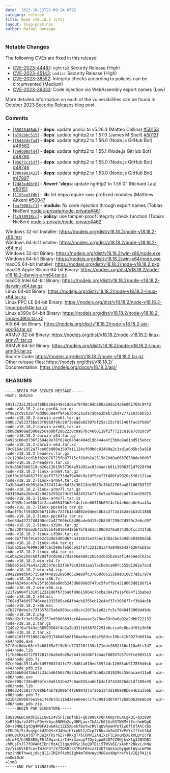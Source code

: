```yaml
---
date: '2023-10-13T21:09:24.659Z'
category: release
title: Node v18.18.2 (LTS)
layout: blog-post.hbs
author: Rafael Gonzaga
---
```


### Notable Changes

The following CVEs are fixed in this release:

- [CVE-2023-44487](https://cve.mitre.org/cgi-bin/cvename.cgi?name=CVE-2023-44487): `nghttp2` Security Release (High)
- [CVE-2023-45143](https://cve.mitre.org/cgi-bin/cvename.cgi?name=CVE-2023-45143): `undici` Security Release (High)
- [CVE-2023-38552](https://cve.mitre.org/cgi-bin/cvename.cgi?name=CVE-2023-38552): Integrity checks according to policies can be circumvented (Medium)
- [CVE-2023-39333](https://cve.mitre.org/cgi-bin/cvename.cgi?name=CVE-2023-39333): Code injection via WebAssembly export names (Low)

More detailed information on each of the vulnerabilities can be found in [October 2023 Security Releases](https://nodejs.org/en/blog/vulnerability/october-2023-security-releases/) blog post.

### Commits

- \[[`55028468db`](https://github.com/nodejs/node/commit/55028468db)] - **deps**: update undici to v5.26.3 (Matteo Collina) [#50153](https://github.com/nodejs/node/pull/50153)
- \[[`a792bbc515`](https://github.com/nodejs/node/commit/a792bbc515)] - **deps**: update nghttp2 to 1.57.0 (James M Snell) [#50121](https://github.com/nodejs/node/pull/50121)
- \[[`f6444defa4`](https://github.com/nodejs/node/commit/f6444defa4)] - **deps**: update nghttp2 to 1.56.0 (Node.js GitHub Bot) [#49582](https://github.com/nodejs/node/pull/49582)
- \[[`7e9b08dfd4`](https://github.com/nodejs/node/commit/7e9b08dfd4)] - **deps**: update nghttp2 to 1.55.1 (Node.js GitHub Bot) [#48790](https://github.com/nodejs/node/pull/48790)
- \[[`85672c153f`](https://github.com/nodejs/node/commit/85672c153f)] - **deps**: update nghttp2 to 1.55.0 (Node.js GitHub Bot) [#48746](https://github.com/nodejs/node/pull/48746)
- \[[`300a902422`](https://github.com/nodejs/node/commit/300a902422)] - **deps**: update nghttp2 to 1.53.0 (Node.js GitHub Bot) [#47997](https://github.com/nodejs/node/pull/47997)
- \[[`7d83ed0bf6`](https://github.com/nodejs/node/commit/7d83ed0bf6)] - _**Revert**_ "**deps**: update nghttp2 to 1.55.0" (Richard Lau) [#50151](https://github.com/nodejs/node/pull/50151)
- \[[`1193ca5fdb`](https://github.com/nodejs/node/commit/1193ca5fdb)] - **lib**: let deps require `node` prefixed modules (Matthew Aitken) [#50047](https://github.com/nodejs/node/pull/50047)
- \[[`eaf9083cf1`](https://github.com/nodejs/node/commit/eaf9083cf1)] - **module**: fix code injection through export names (Tobias Nießen) [nodejs-private/node-private#461](https://github.com/nodejs-private/node-private/pull/461)
- \[[`1c538938cc`](https://github.com/nodejs/node/commit/1c538938cc)] - **policy**: use tamper-proof integrity check function (Tobias Nießen) [nodejs-private/node-private#462](https://github.com/nodejs-private/node-private/pull/462)

Windows 32-bit Installer: https://nodejs.org/dist/v18.18.2/node-v18.18.2-x86.msi \
Windows 64-bit Installer: https://nodejs.org/dist/v18.18.2/node-v18.18.2-x64.msi \
Windows 32-bit Binary: https://nodejs.org/dist/v18.18.2/win-x86/node.exe \
Windows 64-bit Binary: https://nodejs.org/dist/v18.18.2/win-x64/node.exe \
macOS 64-bit Installer: https://nodejs.org/dist/v18.18.2/node-v18.18.2.pkg \
macOS Apple Silicon 64-bit Binary: https://nodejs.org/dist/v18.18.2/node-v18.18.2-darwin-arm64.tar.gz \
macOS Intel 64-bit Binary: https://nodejs.org/dist/v18.18.2/node-v18.18.2-darwin-x64.tar.gz \
Linux 64-bit Binary: https://nodejs.org/dist/v18.18.2/node-v18.18.2-linux-x64.tar.xz \
Linux PPC LE 64-bit Binary: https://nodejs.org/dist/v18.18.2/node-v18.18.2-linux-ppc64le.tar.xz \
Linux s390x 64-bit Binary: https://nodejs.org/dist/v18.18.2/node-v18.18.2-linux-s390x.tar.xz \
AIX 64-bit Binary: https://nodejs.org/dist/v18.18.2/node-v18.18.2-aix-ppc64.tar.gz \
ARMv7 32-bit Binary: https://nodejs.org/dist/v18.18.2/node-v18.18.2-linux-armv7l.tar.xz \
ARMv8 64-bit Binary: https://nodejs.org/dist/v18.18.2/node-v18.18.2-linux-arm64.tar.xz \
Source Code: https://nodejs.org/dist/v18.18.2/node-v18.18.2.tar.gz \
Other release files: https://nodejs.org/dist/v18.18.2/ \
Documentation: https://nodejs.org/docs/v18.18.2/api/

### SHASUMS

```
-----BEGIN PGP SIGNED MESSAGE-----
Hash: SHA256

8911c72a1395cdf88b826da49e1dc0af9700c9db880a69da24a9e061769c94f2  node-v18.18.2-aix-ppc64.tar.gz
9f982cc91b28778dd8638e4f94563b0c2a1da7aba62beb72bd427721035ab553  node-v18.18.2-darwin-arm64.tar.gz
890bc7a53375ba53f0860796c88f3e8ada0d307df25ac25cf85140ffacbfb0bf  node-v18.18.2-darwin-arm64.tar.xz
5bb8da908ed590e256a69bf2862238c8a67bc4600119f2f7721ca18a7c810c0f  node-v18.18.2-darwin-x64.tar.gz
6492bc80eb736f2694e9e78f624c0a34c404d19b844a4f23b0e9a81bd515ebcc  node-v18.18.2-darwin-x64.tar.xz
70c9164c1952a77ce06bd80e3507a11124cf60b6c82409e2c3ad1a6d5bc5a910  node-v18.18.2-headers.tar.gz
c2c1298a1ccd1bfb2cb76725fb87715cf88db2a2515d28d8a66376300de96d67  node-v18.18.2-headers.tar.xz
0c9a6502b66310cb26e12615b57304e91d92ac03d4adcb91c1906351d7928f0d  node-v18.18.2-linux-arm64.tar.gz
2e630e18548627f61eaf573233da7949dc0a1df5eef3f486fa9820c5f6c121aa  node-v18.18.2-linux-arm64.tar.xz
7a3b34a6fdb9514bc2374114ec6df3c36113dc5075c38b22763aa8f106783737  node-v18.18.2-linux-armv7l.tar.gz
663160a8a2bbc42c9d2b2591d7dc556d245254f7c5e5aafb4adcad791ed39875  node-v18.18.2-linux-armv7l.tar.xz
dbf0939c2ad50b74f2aaa005473b2e14c1cbe68318b69f4c1b4e6dda8e5aa43a  node-v18.18.2-linux-ppc64le.tar.gz
b0adff5cf5938266b711d6c724fb134d802e0dee40b3a3f73d162de1b3d11880  node-v18.18.2-linux-ppc64le.tar.xz
c5ed8da4272740190ce2a477096cb8486ade0d15e2b830f298d7d599c2e6cd97  node-v18.18.2-linux-s390x.tar.gz
c70ec2074b5e2b42c55bb4b8105418b67bf8a61c500d9376a07430dfcc341fdb  node-v18.18.2-linux-s390x.tar.xz
a44c3e7f8bf91e852c928e5d8bd67ca316b35e27eec1d8acbe3b9dbe03688dab  node-v18.18.2-linux-x64.tar.gz
75aba25ae76999309fc6c598efe56ce53fbfc221381a44a840864276264ab8ac  node-v18.18.2-linux-x64.tar.xz
01eba2502b9c60f20df0cd0a027d2eb6ea80c265e3cb05b2e14f14e5aedc025c  node-v18.18.2-win-x64.7z
3bb0e51e579a41a22b3bf6cb2f3e79c03801aa17acbe0ca00fc555d1282e7acd  node-v18.18.2-win-x64.zip
28422e9ebb45715e9744916299596519e80fc37680c06155b8e0108c7eb17974  node-v18.18.2-win-x86.7z
1ba446246ac47e25f165b8a00d5245d68980d747bc5feffbc421d003dd186f14  node-v18.18.2-win-x86.zip
221f2a904f13105122a108fb735a8f89615864c7bcba3842fa1ef684f136abe3  node-v18.18.2-x64.msi
77684d746d977404ee1832505ae64fb4cb8355eb12e4bf37c3036f7cf3b84e5b  node-v18.18.2-x86.msi
a7b27f8dbe7c73f357875a0e983ccab5ccc26f3e1e02cfc5c70404f3909d49dc  node-v18.18.2.pkg
509cd2cfc3a515bf2257ed3886b9fac64aeaac2a70ea59c0a6e02e2dbb722132  node-v18.18.2.tar.gz
7249e2f0af943ec38599504f4b2a2bd31fb938787291b6ccca6c8badf01e3b56  node-v18.18.2.tar.xz
54884183ff5108874c091746465e8156ae0acc68af589cc10bc41b3927db0f4a  win-x64/node.exe
57f0bf8dbc68fe3468105a7f9d8fe773220f135a171dde2682f30e118a6fc7d7  win-x64/node.lib
f1fbe0be82f279f281336a9e8b29a5b41363d6f1d4aef88937d57c9fce985515  win-x64/node_pdb.7z
07ce9bdc39f1a5dfd970837d1fc72c8461a010ed359f4dc12065ab917855d0cb  win-x64/node_pdb.zip
a5226bb0dd7bbd7c33dad6456579a7da3e05a8f8bb0a2019296c556acae411e8  win-x86/node.exe
62ee700c739ed89bfea9a5151be27c0ae035aa6dfb3efd7433076de1df389e35  win-x86/node.lib
289e324c58377c086b4abf83096f4f2690427af20b1343d186808b6e4b2a356b  win-x86/node_pdb.7z
021042696076e19e17ed67dc11bd2eee6eeccc7a3091bd070772b8b0630e8b34  win-x86/node_pdb.zip
-----BEGIN PGP SIGNATURE-----

iQGzBAEBCAAdFiEEiQwI24V5Fi/uDfnbi+q0389VXvQFAmUpr0EACgkQi+q0389V
XvR76Qv/e24PfcP9s+k6yc8NMMn2uyOBMLaxr7kA4/hE1GiK5TWXM+tEcrhmWQgK
Q9+z8NHpIgtDg4W8FAiwGAkz1ZE5XpekfBuYwcRV7qQVReeHYmTiwOflXfAhCrBs
kFELDS/5iduqspnkdZOQS+XJ4HwjHtrnNlI/Dzp27BbsdoSmZGYvPeYxfffeUtA4
zHnU8ckXEHjd7ThJuZkTV5r6Z7+RRkgT7bC6MVI2AHIxzFlL9xuMSXEkmLDricYB
aSrmFX/hJNB3RSgFRfA9qinLi/I4+i3zmupT7DylgpuE3O7CZ9NjkvXlg32NYDB1
/hMUsFxJF7fDVANiIbnCMzACIigu/MRScJ6eQ9TBsi5TWSV6E/xAshr2NkxC/KNa
Zy/YiSEVkBTLo+fWJcP4T/k7IOKDlrKYMaFDexzZI4DTSQesncOygqKtWyuimP0n
razlhNKfhwwijdkjQlZ/IM2Xf4zhSIgh4mTdNvWybMG8axXNpYr4fV1VIQjPA1jG
bnOwiDcW
=1sm8
-----END PGP SIGNATURE-----

```
